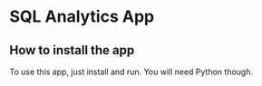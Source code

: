 # SQL Analytics App

## How to install the app

To use this app, just install and run. You will need Python though.
